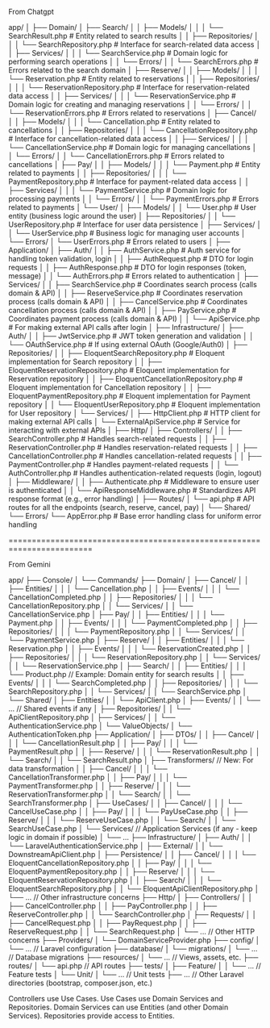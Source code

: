 From Chatgpt

app/
│
├── Domain/
│   ├── Search/
│   │   ├── Models/
│   │   │   └── SearchResult.php      # Entity related to search results
│   │   ├── Repositories/
│   │   │   └── SearchRepository.php  # Interface for search-related data access
│   │   ├── Services/
│   │   │   └── SearchService.php     # Domain logic for performing search operations
│   │   └── Errors/
│   │       └── SearchErrors.php      # Errors related to the search domain
│   ├── Reserve/
│   │   ├── Models/
│   │   │   └── Reservation.php       # Entity related to reservations
│   │   ├── Repositories/
│   │   │   └── ReservationRepository.php  # Interface for reservation-related data access
│   │   ├── Services/
│   │   │   └── ReservationService.php    # Domain logic for creating and managing reservations
│   │   └── Errors/
│   │       └── ReservationErrors.php    # Errors related to reservations
│   ├── Cancel/
│   │   ├── Models/
│   │   │   └── Cancellation.php      # Entity related to cancellations
│   │   ├── Repositories/
│   │   │   └── CancellationRepository.php  # Interface for cancellation-related data access
│   │   ├── Services/
│   │   │   └── CancellationService.php  # Domain logic for managing cancellations
│   │   └── Errors/
│   │       └── CancellationErrors.php  # Errors related to cancellations
│   ├── Pay/
│   │   ├── Models/
│   │   │   └── Payment.php           # Entity related to payments
│   │   ├── Repositories/
│   │   │   └── PaymentRepository.php    # Interface for payment-related data access
│   │   ├── Services/
│   │   │   └── PaymentService.php       # Domain logic for processing payments
│   │   └── Errors/
│   │       └── PaymentErrors.php       # Errors related to payments
│   └── User/
│       ├── Models/
│       │   └── User.php              # User entity (business logic around the user)
│       ├── Repositories/
│       │   └── UserRepository.php     # Interface for user data persistence
│       ├── Services/
│       │   └── UserService.php        # Business logic for managing user accounts
│       └── Errors/
│           └── UserErrors.php        # Errors related to users
│
├── Application/
│   ├── Auth/
│   │   ├── AuthService.php          # Auth service for handling token validation, login
│   │   ├── AuthRequest.php          # DTO for login requests
│   │   ├── AuthResponse.php         # DTO for login responses (token, message)
│   │   └── AuthErrors.php           # Errors related to authentication
│   ├── Services/
│   │   ├── SearchService.php        # Coordinates search process (calls domain & API)
│   │   ├── ReserveService.php       # Coordinates reservation process (calls domain & API)
│   │   ├── CancelService.php        # Coordinates cancellation process (calls domain & API)
│   │   ├── PayService.php           # Coordinates payment process (calls domain & API)
│   │   └── ApiService.php           # For making external API calls after login
│
├── Infrastructure/
│   ├── Auth/
│   │   ├── JwtService.php           # JWT token generation and validation
│   │   └── OAuthService.php         # If using external OAuth (Google/Auth0)
│   ├── Repositories/
│   │   ├── EloquentSearchRepository.php  # Eloquent implementation for Search repository
│   │   ├── EloquentReservationRepository.php  # Eloquent implementation for Reservation repository
│   │   ├── EloquentCancellationRepository.php  # Eloquent implementation for Cancellation repository
│   │   ├── EloquentPaymentRepository.php      # Eloquent implementation for Payment repository
│   │   └── EloquentUserRepository.php         # Eloquent implementation for User repository
│   └── Services/
│       ├── HttpClient.php           # HTTP client for making external API calls
│       └── ExternalApiService.php   # Service for interacting with external APIs
│
├── Http/
│   ├── Controllers/
│   │   ├── SearchController.php     # Handles search-related requests
│   │   ├── ReservationController.php  # Handles reservation-related requests
│   │   ├── CancellationController.php  # Handles cancellation-related requests
│   │   ├── PaymentController.php      # Handles payment-related requests
│   │   └── AuthController.php        # Handles authentication-related requests (login, logout)
│   ├── Middleware/
│   │   ├── Authenticate.php          # Middleware to ensure user is authenticated
│   │   └── ApiResponseMiddleware.php # Standardizes API response format (e.g., error handling)
│
├── Routes/
│   └── api.php                      # API routes for all the endpoints (search, reserve, cancel, pay)
│
└── Shared/
    └── Errors/
        └── AppError.php              # Base error handling class for uniform error handling


========================================================================

From Gemini

app/
├── Console/
│   └── Commands/
├── Domain/
│   ├── Cancel/
│   │   ├── Entities/
│   │   │   └── Cancellation.php
│   │   ├── Events/
│   │   │   └── CancellationCompleted.php
│   │   ├── Repositories/
│   │   │   └── CancellationRepository.php
│   │   └── Services/
│   │       └── CancellationService.php
│   ├── Pay/
│   │   ├── Entities/
│   │   │   └── Payment.php
│   │   ├── Events/
│   │   │   └── PaymentCompleted.php
│   │   ├── Repositories/
│   │   │   └── PaymentRepository.php
│   │   └── Services/
│   │       └── PaymentService.php
│   ├── Reserve/
│   │   ├── Entities/
│   │   │   └── Reservation.php
│   │   ├── Events/
│   │   │   └── ReservationCreated.php
│   │   ├── Repositories/
│   │   │   └── ReservationRepository.php
│   │   └── Services/
│   │       └── ReservationService.php
│   ├── Search/
│   │   ├── Entities/
│   │   │   └── Product.php  // Example: Domain entity for search results
│   │   ├── Events/
│   │   │   └── SearchCompleted.php
│   │   ├── Repositories/
│   │   │   └── SearchRepository.php
│   │   └── Services/
│   │       └── SearchService.php
│   └── Shared/
│       ├── Entities/
│       │   └── ApiClient.php
│       ├── Events/
│       │   └── ... // Shared events if any
│       ├── Repositories/
│       │   └── ApiClientRepository.php
│       ├── Services/
│       │   └── AuthenticationService.php
│       └── ValueObjects/
│           └── AuthenticationToken.php
├── Application/
│   ├── DTOs/
│   │   ├── Cancel/
│   │   │   └── CancellationResult.php
│   │   ├── Pay/
│   │   │   └── PaymentResult.php
│   │   ├── Reserve/
│   │   │   └── ReservationResult.php
│   │   └── Search/
│   │       └── SearchResult.php
│   ├── Transformers/  // New: For data transformation
│   │   ├── Cancel/
│   │   │   └── CancellationTransformer.php
│   │   ├── Pay/
│   │   │   └── PaymentTransformer.php
│   │   ├── Reserve/
│   │   │   └── ReservationTransformer.php
│   │   └── Search/
│   │       └── SearchTransformer.php
│   ├── UseCases/
│   │   ├── Cancel/
│   │   │   └── CancelUseCase.php
│   │   ├── Pay/
│   │   │   └── PayUseCase.php
│   │   ├── Reserve/
│   │   │   └── ReserveUseCase.php
│   │   └── Search/
│   │       └── SearchUseCase.php
│   └── Services/ // Application Services (if any - keep logic in domain if possible)
│       └── ...
├── Infrastructure/
│   ├── Auth/
│   │   └── LaravelAuthenticationService.php
│   ├── External/
│   │   └── DownstreamApiClient.php
│   ├── Persistence/
│   │   ├── Cancel/
│   │   │   └── EloquentCancellationRepository.php
│   │   ├── Pay/
│   │   │   └── EloquentPaymentRepository.php
│   │   ├── Reserve/
│   │   │   └── EloquentReservationRepository.php
│   │   ├── Search/
│   │   │   └── EloquentSearchRepository.php
│   │   └── EloquentApiClientRepository.php
│   └── ... // Other infrastructure concerns
├── Http/
│   ├── Controllers/
│   │   ├── CancelController.php
│   │   ├── PayController.php
│   │   ├── ReserveController.php
│   │   └── SearchController.php
│   ├── Requests/
│   │   ├── CancelRequest.php
│   │   ├── PayRequest.php
│   │   ├── ReserveRequest.php
│   │   └── SearchRequest.php
│   └── ... // Other HTTP concerns
├── Providers/
│   └── DomainServiceProvider.php
├── config/
│   └── ... // Laravel configuration
├── database/
│   └── migrations/
│       └── ... // Database migrations
├── resources/
│   └── ... // Views, assets, etc.
├── routes/
│   └── api.php // API routes
├── tests/
│   ├── Feature/
│   │   └── ... // Feature tests
│   └── Unit/
│       └── ... // Unit tests
├── ... // Other Laravel directories (bootstrap, composer.json, etc.)



Controllers use Use Cases.
Use Cases use Domain Services and Repositories.
Domain Services can use Entities (and other Domain Services).
Repositories provide access to Entities.
